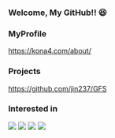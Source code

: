 ### Welcome, My GitHub!! 😆

### MyProfile
https://kona4.com/about/

### Projects
https://github.com/jin237/GFS

### Interested in
![](https://img.shields.io/badge/PHP-444.svg?logo=php&style=for-the-badge)
![](https://img.shields.io/badge/-Python-F9DC3E.svg?logo=python&style=for-the-badge)
![](https://img.shields.io/badge/-React-007894.svg?logo=react&style=for-the-badge)
![](https://img.shields.io/badge/-Flutter-1389FD.svg?logo=flutter&style=for-the-badge)
